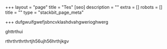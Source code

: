 +++
layout = "page"
title = "Tes"
[seo]
description = ""
extra = []
robots = []
title = ""
type = "stackbit_page_meta"

+++
dufgwuifgwefjsbncvklashdvahgwerioghwerg

ghttrthui

rthrthrthrthrtjh56ujh56hrthjkgv